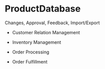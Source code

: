 ProductDatabase
===============

Changes, Approval, Feedback, Import/Export

- Customer Relation Management

- Inventory Management 

- Order Processing 

- Order Fulfillment
